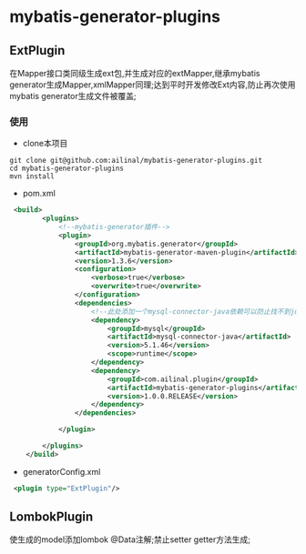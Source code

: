 # mybatis-generator-plugins


## ExtPlugin
在Mapper接口类同级生成ext包,并生成对应的extMapper,继承mybatis generator生成Mapper,xmlMapper同理;达到平时开发修改Ext内容,防止再次使用mybatis generator生成文件被覆盖;

### 使用

- clone本项目
```
git clone git@github.com:ailinal/mybatis-generator-plugins.git
cd mybatis-generator-plugins
mvn install
```
- pom.xml
```xml
 <build>
        <plugins>
            <!--mybatis-generator插件-->
            <plugin>
                <groupId>org.mybatis.generator</groupId>
                <artifactId>mybatis-generator-maven-plugin</artifactId>
                <version>1.3.6</version>
                <configuration>
                    <verbose>true</verbose>
                    <overwrite>true</overwrite>
                </configuration>
                <dependencies>
                    <!--此处添加一个mysql-connector-java依赖可以防止找不到jdbc Driver-->
                    <dependency>
                        <groupId>mysql</groupId>
                        <artifactId>mysql-connector-java</artifactId>
                        <version>5.1.46</version>
                        <scope>runtime</scope>
                    </dependency>
                    <dependency>
                        <groupId>com.ailinal.plugin</groupId>
                        <artifactId>mybatis-generator-plugins</artifactId>
                        <version>1.0.0.RELEASE</version>
                    </dependency>
                </dependencies>

            </plugin>

        </plugins>
    </build>
```
- generatorConfig.xml
```xml
 <plugin type="ExtPlugin"/>
```

## LombokPlugin
使生成的model添加lombok @Data注解;禁止setter getter方法生成; 